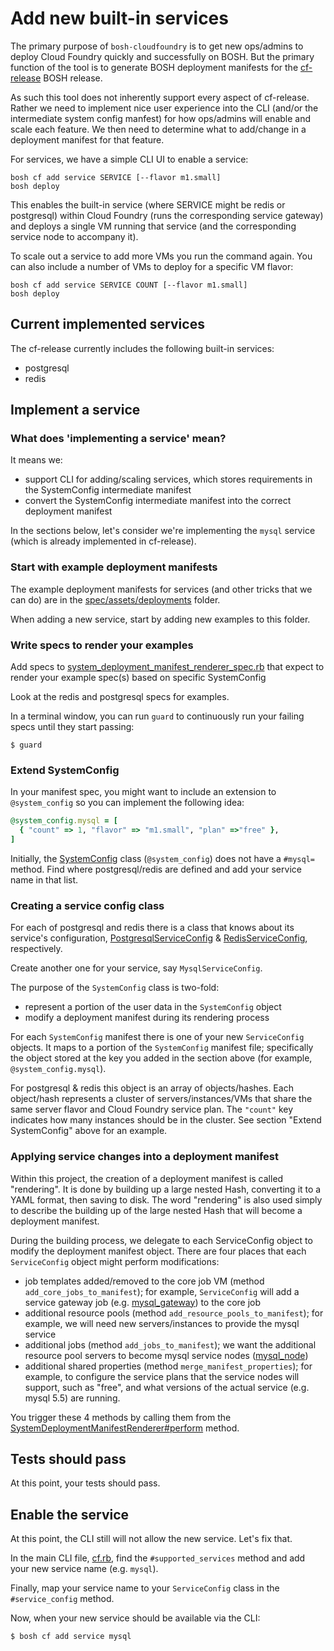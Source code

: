 # Add new built-in services

The primary purpose of `bosh-cloudfoundry` is to get new ops/admins to deploy Cloud Foundry quickly and successfully on BOSH. But the primary function of the tool is to generate BOSH deployment manifests for the [cf-release](https://github.com/cloudfoundry/cf-release) BOSH release.

As such this tool does not inherently support every aspect of cf-release. Rather we need to implement nice user experience into the CLI (and/or the intermediate system config manfest) for how ops/admins will enable and scale each feature. We then need to determine what to add/change in a deployment manifest for that feature.

For services, we have a simple CLI UI to enable a service:

```
bosh cf add service SERVICE [--flavor m1.small]
bosh deploy
```

This enables the built-in service (where SERVICE might be redis or postgresql) within Cloud Foundry (runs the corresponding service gateway) and deploys a single VM running that service (and the corresponding service node to accompany it).

To scale out a service to add more VMs you run the command again. You can also include a number of VMs to deploy for a specific VM flavor:

```
bosh cf add service SERVICE COUNT [--flavor m1.small]
bosh deploy
```

## Current implemented services

The cf-release currently includes the following built-in services:

* postgresql
* redis

## Implement a service

### What does 'implementing a service' mean?

It means we:

* support CLI for adding/scaling services, which stores requirements in the SystemConfig intermediate manifest
* convert the SystemConfig intermediate manifest into the correct deployment manifest

In the sections below, let's consider we're implementing the `mysql` service (which is already implemented in cf-release).

### Start with example deployment manifests

The example deployment manifests for services (and other tricks that we can do) are in the [spec/assets/deployments](https://github.com/StarkAndWayne/bosh-cloudfoundry/tree/master/spec/assets/deployments) folder.

When adding a new service, start by adding new examples to this folder.

### Write specs to render your examples

Add specs to [system_deployment_manifest_renderer_spec.rb](https://github.com/StarkAndWayne/bosh-cloudfoundry/blob/master/spec/unit/system_deployment_manifest_renderer_spec.rb) that expect to render your example spec(s) based on specific SystemConfig

Look at the redis and postgresql specs for examples.

In a terminal window, you can run `guard` to continuously run your failing specs until they start passing:

```
$ guard
```

### Extend SystemConfig

In your manifest spec, you might want to include an extension to `@system_config` so you can implement the following idea:

``` ruby
@system_config.mysql = [
  { "count" => 1, "flavor" => "m1.small", "plan" =>"free" },
]
```

Initially, the [SystemConfig](https://github.com/StarkAndWayne/bosh-cloudfoundry/blob/master/lib/bosh-cloudfoundry/config/system_config.rb) class (`@system_config`) does not have a `#mysql=` method. Find where postgresql/redis are defined and add your service name in that list.

### Creating a service config class

For each of postgresql and redis there is a class that knows about its service's configuration, [PostgresqlServiceConfig](https://github.com/StarkAndWayne/bosh-cloudfoundry/blob/master/lib/bosh-cloudfoundry/config/postgresql_service_config.rb) & [RedisServiceConfig](https://github.com/StarkAndWayne/bosh-cloudfoundry/blob/master/lib/bosh-cloudfoundry/config/redis_service_config.rb), respectively.

Create another one for your service, say `MysqlServiceConfig`.

The purpose of the `SystemConfig` class is two-fold:

* represent a portion of the user data in the `SystemConfig` object
* modify a deployment manifest during its rendering process

For each `SystemConfig` manifest there is one of your new `ServiceConfig` objects. It maps to a portion of the `SystemConfig` manifest file; specifically the object stored at the key you added in the section above (for example, `@system_config.mysql`).

For postgresql & redis this object is an array of objects/hashes. Each object/hash represents a cluster of servers/instances/VMs that share the same server flavor and Cloud Foundry service plan. The `"count"` key indicates how many instances should be in the cluster. See section "Extend SystemConfig" above for an example.

### Applying service changes into a deployment manifest

Within this project, the creation of a deployment manifest is called "rendering". It is done by building up a large nested Hash, converting it to a YAML format, then saving to disk. The word "rendering" is also used simply to describe the building up of the large nested Hash that will become a deployment manifest.

During the building process, we delegate to each ServiceConfig object to modify the deployment manifest object. There are four places that each `ServiceConfig` object might perform modifications:

* job templates added/removed to the core job VM (method `add_core_jobs_to_manifest`); for example, `ServiceConfig` will add a service gateway job (e.g. [mysql_gateway](https://github.com/cloudfoundry/cf-release/tree/master/jobs/mysql_gateway)) to the core job
* additional resource pools (method `add_resource_pools_to_manifest`); for example, we will need new servers/instances to provide the mysql service
* additional jobs (method `add_jobs_to_manifest`); we want the additional resource pool servers to become mysql service nodes ([mysql_node](https://github.com/cloudfoundry/cf-release/tree/master/jobs/mysql_node))
* additional shared properties (method `merge_manifest_properties`); for example, to configure the service plans that the service nodes will support, such as "free", and what versions of the actual service (e.g. mysql 5.5) are running.

You trigger these 4 methods by calling them from the [SystemDeploymentManifestRenderer#perform](https://github.com/StarkAndWayne/bosh-cloudfoundry/blob/master/lib/bosh-cloudfoundry/system_deployment_manifest_renderer.rb#L20) method.

## Tests should pass

At this point, your tests should pass.

## Enable the service

At this point, the CLI still will not allow the new service. Let's fix that.

In the main CLI file, [cf.rb](https://github.com/StarkAndWayne/bosh-cloudfoundry/blob/master/lib/bosh/cli/commands/cf.rb), find the `#supported_services` method and add your new service name (e.g. `mysql`).

Finally, map your service name to your `ServiceConfig` class in the `#service_config` method.

Now, when your new service should be available via the CLI:

```
$ bosh cf add service mysql
```
